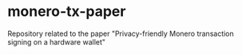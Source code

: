 # monero-tx-paper
Repository related to the paper "Privacy-friendly Monero transaction signing on a hardware wallet"
